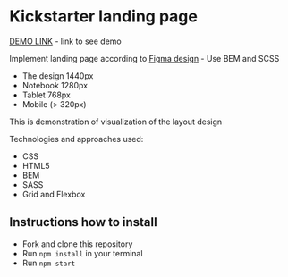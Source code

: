 # Kickstarter landing page



[DEMO LINK](https://AndriyNikorych.github.io/kickstarter_project/) - link to see demo

Implement landing page according to [Figma design](https://www.figma.com/file/Ujp7bCFuvuJlkn8TSbQPSZ/%E2%84%9611-(kickstarter)?node-id=0%3A1) - Use BEM and SCSS
- The design 1440px
- Notebook 1280px
- Tablet 768px
- Mobile (> 320px)

This is demonstration of visualization of the layout design

Technologies and approaches used: 

- CSS
- HTML5
- BEM
- SASS
- Grid and Flexbox


## Instructions how to install

- Fork and clone this repository
- Run `npm install` in your terminal
- Run `npm start`
